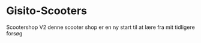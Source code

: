 # Gisito-Scooters
Scootershop V2 denne scooter shop er en ny start til at lære fra mit tidligere forsøg
